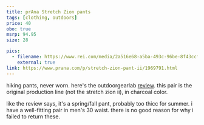 ```yaml
---
title: prAna Stretch Zion pants
tags: [clothing, outdoors]
price: 40
obo: true
msrp: 94.95
size: 28

pics:
  - filename: https://www.rei.com/media/2a516e68-a5ba-493c-96be-8f43ccfead46?size=576x768
    external: true
link: https://www.prana.com/p/stretch-zion-pant-ii/1969791.html
---
```


hiking pants, never worn.  here's the outdoorgearlab [review][review].  this
pair is the original production line (not the stretch zion ii), in charcoal
color.

like the review says, it's a spring/fall pant, probably too thicc for summer.
i have a well-fitting pair in men's 30 waist.  there is no good reason for why
i failed to return these.

[review]: https://www.outdoorgearlab.com/reviews/clothing-mens/hiking-pants/prana-stretch-zion
